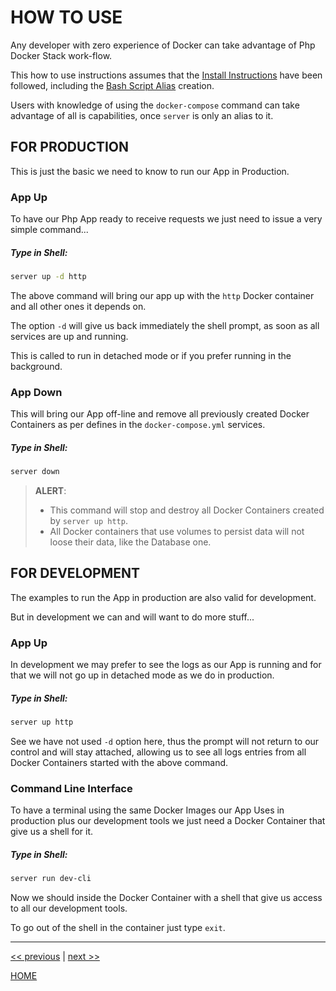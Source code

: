 # HOW TO USE

Any developer with zero experience of Docker can take advantage of Php Docker Stack work-flow.

This how to use instructions assumes that the [Install Instructions](https://gitlab.com/exadra37-docker/php/docker-stack/blob/master/docs/how-to/install.md) have been followed, including the
[Bash Script Alias](https://gitlab.com/exadra37-docker/php/docker-stack/blob/master/docs//how-to/install.md#bash-script-alias) creation.

Users with knowledge of using the `docker-compose` command can take advantage of all is capabilities, once `server` is
only an alias to it.


## FOR PRODUCTION

This is just the basic we need to know to run our App in Production.

### App Up

To have our Php App ready to receive requests we just need to issue a very simple command...

##### Type in Shell:

```bash
server up -d http
```

The above command will bring our app up with the `http` Docker container and all other ones it depends on.

The option `-d` will give us back immediately the shell prompt, as soon as all services are up and running.

This is called to run in detached mode or if you prefer running in the background.


### App Down

This will bring our App off-line and remove all previously created Docker Containers as per defines in the
`docker-compose.yml` services.

##### Type in Shell:

```bash
server down
```

> **ALERT**:
>
>   * This command will stop and destroy all Docker Containers created by `server up http`.
>   * All Docker containers that use volumes to persist data will not loose their data, like the Database one.


## FOR DEVELOPMENT

The examples to run the App in production are also valid for development.

But in development we can and will want to do more stuff...


### App Up

In development we may prefer to see the logs as our App is running and for that we will not go up in detached mode as we
do in production.

##### Type in Shell:

```bash
server up http
```

See we have not used `-d` option here, thus the prompt will not return to our control and will stay attached, allowing
us to see all logs entries from all Docker Containers started with the above command.


### Command Line Interface

To have a terminal using the same Docker Images our App Uses in production plus our development tools we just need a
Docker Container that give us a shell for it.

##### Type in Shell:

```bash
server run dev-cli
```

Now we should inside the Docker Container with a shell that give us access to all our development tools.

To go out of the shell in the container just type `exit`.

---

[<< previous](https://gitlab.com/exadra37-docker/php/docker-stack/blob/master/docs/how-to/install.md) | [next >>](https://gitlab.com/exadra37-docker/php/docker-stack/blob/master/CONTRIBUTING.md)

[HOME](https://gitlab.com/exadra37-docker/php/docker-stack/blob/master/README.md)
